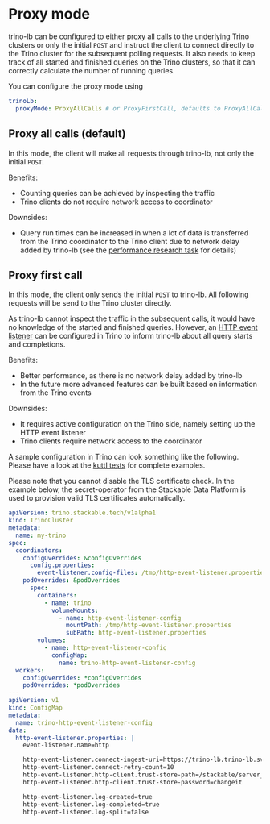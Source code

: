# Proxy mode

trino-lb can be configured to either proxy all calls to the underlying Trino clusters or only the initial `POST` and instruct the client to connect directly to the Trino cluster for the subsequent polling requests.
It also needs to keep track of all started and finished queries on the Trino clusters, so that it can correctly calculate the number of running queries.

You can configure the proxy mode using

```yaml
trinoLb:
  proxyMode: ProxyAllCalls # or ProxyFirstCall, defaults to ProxyAllCalls
```

## Proxy all calls (default)

In this mode, the client will make all requests through trino-lb, not only the initial `POST`.

Benefits:

- Counting queries can be achieved by inspecting the traffic
- Trino clients do not require network access to coordinator

Downsides:

- Query run times can be increased in when a lot of data is transferred from the Trino coordinator to the Trino client due to network delay added by trino-lb (see the [performance research task](https://github.com/stackabletech/trino-lb/issues/72) for details)

## Proxy first call

In this mode, the client only sends the initial `POST` to trino-lb. All following requests will be send to the Trino cluster directly.

As trino-lb cannot inspect the traffic in the subsequent calls, it would have no knowledge of the started and finished queries. However, an [HTTP event listener](https://trino.io/docs/current/admin/event-listeners-http.html) can be configured in Trino to inform trino-lb about all query starts and completions.

Benefits:

- Better performance, as there is no network delay added by trino-lb
- In the future more advanced features can be built based on information from the Trino events

Downsides:

- It requires active configuration on the Trino side, namely setting up the HTTP event listener
- Trino clients require network access to the coordinator

A sample configuration in Trino can look something like the following.
Please have a look at the [kuttl tests](https://github.com/stackabletech/trino-lb/tree/main/tests/templates/kuttl/) for complete examples.

Please note that you cannot disable the TLS certificate check. In the example below, the secret-operator from the Stackable Data Platform is used to provision valid TLS certificates automatically.

```yaml
apiVersion: trino.stackable.tech/v1alpha1
kind: TrinoCluster
metadata:
  name: my-trino
spec:
  coordinators:
    configOverrides: &configOverrides
      config.properties:
        event-listener.config-files: /tmp/http-event-listener.properties
    podOverrides: &podOverrides
      spec:
        containers:
          - name: trino
            volumeMounts:
              - name: http-event-listener-config
                mountPath: /tmp/http-event-listener.properties
                subPath: http-event-listener.properties
        volumes:
          - name: http-event-listener-config
            configMap:
              name: trino-http-event-listener-config
  workers:
    configOverrides: *configOverrides
    podOverrides: *podOverrides
---
apiVersion: v1
kind: ConfigMap
metadata:
  name: trino-http-event-listener-config
data:
  http-event-listener.properties: |
    event-listener.name=http

    http-event-listener.connect-ingest-uri=https://trino-lb.trino-lb.svc.cluster.local:8443/v1/trino-event-listener
    http-event-listener.connect-retry-count=10
    http-event-listener.http-client.trust-store-path=/stackable/server_tls/truststore.p12
    http-event-listener.http-client.trust-store-password=changeit

    http-event-listener.log-created=true
    http-event-listener.log-completed=true
    http-event-listener.log-split=false
```
